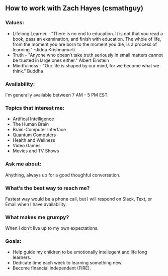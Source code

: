 ## How to work with Zach Hayes (csmathguy)
 
### Values:
 * Lifelong Learner - "There is no end to education. It is not that you read a book, pass an examination, and finish with education. The whole of life, from the moment you are born to the moment you die, is a process of learning." -Jiddu Krishnamurti
 * Truth - "Anyone who doesn’t take truth seriously in small matters cannot be trusted in large ones either." Albert Einstein
 * Mindfulness - "Our life is shaped by our mind, for we become what we think." Buddha

### Availability:
I'm generally available between 7 AM - 5 PM EST.
 
### Topics that interest me:
 * Artifical Intelligence 
 * The Human Brain
 * Brain-Computer Interface
 * Quantum Computers
 * Health and Wellness
 * Video Games
 * Movies and TV Shows

### Ask me about:
Anything, always up for a good thoughful conversation.
 
### What’s the best way to reach me?
Fastest way would be a phone call, but I will respond on Slack, Text, or Email when I have availability.
 
### What makes me grumpy?
When I don't live up to my own expectations.
 
### Goals:
* Help guide my children to be emotionally intellegent and life long learners.
* Dedicate time each week to learning something new.
* Become financial independent (FIRE).
